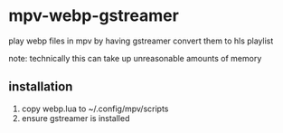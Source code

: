 # mpv-webp-gstreamer

play webp files in mpv by having gstreamer convert them to hls playlist

note: technically this can take up unreasonable amounts of memory

## installation
1. copy webp.lua to ~/.config/mpv/scripts
2. ensure gstreamer is installed

